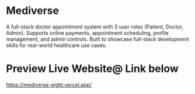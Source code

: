 # Mediverse
A full-stack doctor appointment system with 3 user roles (Patient, Doctor, Admin). Supports online payments, appointment scheduling, profile management, and admin controls. Built to showcase full-stack development skills for real-world healthcare use cases.

# Preview Live Website@ Link below
https://mediverse-eight.vercel.app/
